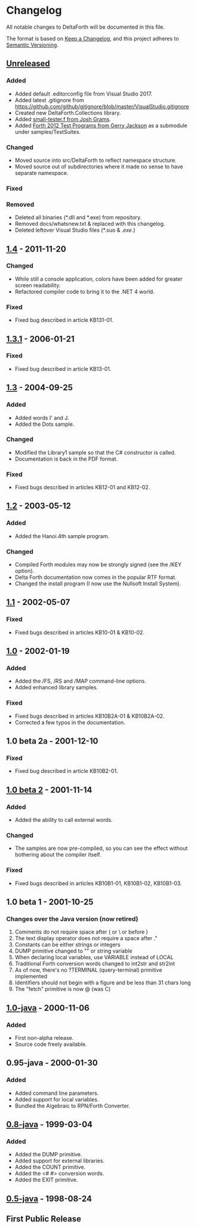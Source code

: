 # Changelog
All notable changes to DeltaForth will be documented in this file.

The format is based on [Keep a Changelog](https://keepachangelog.com/en/1.0.0/),
and this project adheres to [Semantic Versioning](https://semver.org/spec/v2.0.0.html).

## [Unreleased]
### Added
- Added default .editorconfig file from Visual Studio 2017.
- Added latest .gitignore from https://github.com/github/gitignore/blob/master/VisualStudio.gitignore
- Created new DeltaForth.Collections library.
- Added [small-tester.f from Josh Grams](http://qualdan.com/forth/small-tester.f).
- Added [Forth 2012 Test Programs from Gerry Jackson](https://github.com/gerryjackson/forth2012-test-suite) as a submodule under samples/TestSuites.

### Changed
- Moved source into src/DeltaForth to reflect namespace structure.
- Moved source out of subdirectories where it made no sense to have separate namespace.

### Fixed
### Removed
- Deleted all binaries (*.dll and *.exe) from repository.
- Removed docs/whatsnew.txt & replaced with this changelog.
- Deleted leftover Visual Studio files (*.suo & *.exe.*)

## [1.4] - 2011-11-20
### Changed
- While still a console application, colors have been added for greater screen readability.
- Refactored compiler code to bring it to the .NET 4 world.

### Fixed
- Fixed bug described in article KB131-01.

## [1.3.1] - 2006-01-21
### Fixed
- Fixed bug described in article KB13-01.

## [1.3] - 2004-09-25
### Added
- Added words I' and J.
- Added the Dots sample.

### Changed
- Modified the Library1 sample so that the C# constructor is called.
- Documentation is back in the PDF format.

### Fixed
- Fixed bugs described in articles KB12-01 and KB12-02.

## [1.2] - 2003-05-12
### Added
- Added the Hanoi.4th sample program.

### Changed
- Compiled Forth modules may now be strongly signed (see the /KEY option).
- Delta Forth documentation now comes in the popular RTF format.
- Changed the install program (I now use the Nullsoft Install System).

## [1.1] - 2002-05-07
### Fixed
- Fixed bugs described in articles KB10-01 & KB10-02.

## [1.0] - 2002-01-19
### Added
- Added the /FS, /RS and /MAP command-line options.
- Added enhanced library samples.

### Fixed
- Fixed bugs described in articles KB10B2A-01 & KB10B2A-02.
- Corrected a few typos in the documentation.

## 1.0 beta 2a - 2001-12-10
### Fixed
- Fixed bug described in article KB10B2-01.

## [1.0 beta 2] - 2001-11-14
### Added
- Added the ability to call external words.

### Changed
- The samples are now pre-compiled, so you can see the effect without bothering about the compiler itself.

### Fixed
- Fixed bugs described in articles KB10B1-01, KB10B1-02, KB10B1-03.

## 1.0 beta 1 - 2001-10-25
### Changes over the Java version (now retired)
1. Comments do not require space after ( or \ or before )
2. The text display operator does not require a space after ."
3. Constants can be either strings or integers
4. DUMP primitive changed to "<text>" or string variable
5. When declaring local variables, use VARIABLE instead of LOCAL
6. Traditional Forth conversion words changed to int2str and str2int
7. As of now, there's no ?TERMINAL (query-terminal) primitive implemented
8. Identifiers should not begin with a figure and be less than 31 chars long
9. The "fetch" primitive is now @ (was C)

## [1.0-java] - 2000-11-06
### Added
- First non-alpha release.
- Source code freely available.

## 0.95-java - 2000-01-30
### Added
- Added command line parameters.
- Added support for local variables.
- Bundled the Algebraic to RPN/Forth Converter.

## [0.8-java] - 1999-03-04
### Added
- Added the DUMP primitive.
- Added support for external libraries.
- Added the COUNT primitive.
- Added the <# #> conversion words.
- Added the EXIT primitive.

## [0.5-java] - 1998-08-24
## First Public Release

[Unreleased]: https://github.com/McNeight/DeltaForth/compare/v1.4...HEAD
[1.4]: https://github.com/McNeight/DeltaForth/compare/v1.3.1...v1.4
[1.3.1]: https://github.com/McNeight/DeltaForth/compare/v1.3...v1.3.1
[1.3]: https://github.com/McNeight/DeltaForth/compare/v1.2...v1.3
[1.2]: https://github.com/McNeight/DeltaForth/compare/v1.1...v1.2
[1.1]: https://github.com/McNeight/DeltaForth/compare/v1.0...v1.1
[1.0]: https://github.com/McNeight/DeltaForth/compare/v1.0b2...v1.0
[1.0 beta 2]: https://github.com/McNeight/DeltaForth/compare/v1.0-java...v1.0b2
[1.0-java]: https://github.com/McNeight/DeltaForth/compare/v0.8-java...v1.0-java
[0.8-java]: https://github.com/McNeight/DeltaForth/compare/v0.5-java...v0.8-java
[0.5-java]: https://github.com/McNeight/DeltaForth/tree/v0.5-java
